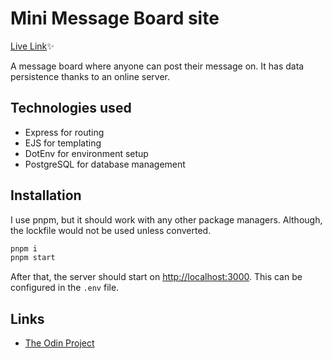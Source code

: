 # Mini Message Board site

[Live Link](https://mini-message-board-qvk1.onrender.com)✨

A message board where anyone can post their message on. It has data persistence
thanks to an online server.

## Technologies used

- Express for routing
- EJS for templating
- DotEnv for environment setup
- PostgreSQL for database management

## Installation

I use pnpm, but it should work with any other package managers. Although, the
lockfile would not be used unless converted.

```sh
pnpm i
pnpm start
```

After that, the server should start on <http://localhost:3000>.
This can be configured in the `.env` file.

## Links

- [The Odin Project](https://theodinproject.com)
